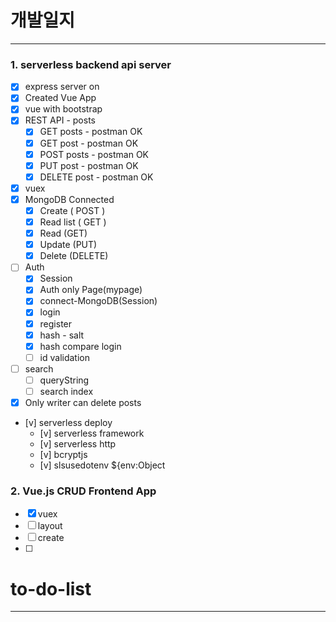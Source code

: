 # 개발일지

---

### 1. serverless backend api server

- [x] express server on
- [x] Created Vue App
- [x] vue with bootstrap
- [x] REST API - posts
  - [x] GET posts - postman OK
  - [x] GET post - postman OK
  - [x] POST posts - postman OK
  - [x] PUT post - postman OK
  - [x] DELETE post - postman OK
- [x] vuex
- [x] MongoDB Connected
  - [x] Create ( POST )
  - [x] Read list ( GET )
  - [x] Read (GET)
  - [x] Update (PUT)
  - [x] Delete (DELETE)
- [ ] Auth
  - [x] Session
  - [x] Auth only Page(mypage)
  - [x] connect-MongoDB(Session)
  - [x] login
  - [x] register
  - [x] hash - salt
  - [x] hash compare login
  - [ ] id validation
- [ ] search
  - [ ] queryString
  - [ ] search index
- [x] Only writer can delete posts
- [v] serverless deploy
  - [v] serverless framework
  - [v] serverless http
  - [v] bcryptjs
  - [v] slsusedotenv ${env:Object

### 2. Vue.js CRUD Frontend App

- [x] vuex
- [ ] layout
- [ ] create
- [ ]

# to-do-list

---

